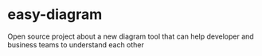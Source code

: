 # easy-diagram
Open source project about a new diagram tool that can help developer and business teams to understand each other 
